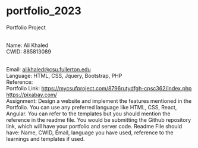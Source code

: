 # portfolio_2023
Portfolio Project

<br>Name: Ali Khaled
<br>CWID: 885813089

<br>Email: alikhaled@csu.fullerton.edu
<br>Language: HTML, CSS, Jquery, Bootstrap, PHP
<br>Reference: 
<br> Portfolio Link: https://mycsufproject.com/8796rutydfgh-cpsc362/index.php
<br>
https://pixabay.com/
<br>
Assignment: Design a website and implement the features mentioned in the Portfolio. You can use any preferred language like HTML, CSS, React, Angular. 
You can refer to the templates but you should mention the reference in the readme file. 
You would be submitting the Github repository link, which will have your portfolio and server code. 
Readme File should have: Name, CWID, Email, language you have used, reference to the learnings and templates if used.


